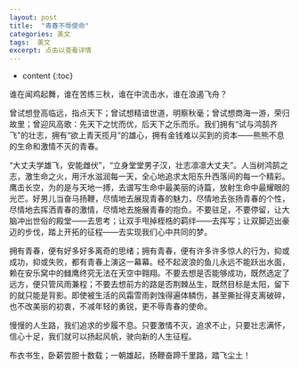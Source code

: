 ```yaml
---
layout: post
title:  "青春不辱使命"
categories: 美文
tags:  美文
excerpt: 点击以查看详情
---
```


* content
{:toc}

谁在闻鸡起舞，谁在苦练三秋，谁在中流击水，谁在浪遏飞舟？
	
曾试想登高临远，指点天下；曾试想精谙世道，明察秋毫；曾试想商海一游，荣归故里；曾迎风高歌：先天下之忧而优，后天下之乐而乐。我们拥有“试与鸿鹄齐飞”的壮志，拥有“欲上青天揽月”的雄心，拥有金钱难以买到的资本——熊熊不息的生命和激情不灭的青春。
		
“大丈夫学雄飞，安能雌伏”，“立身堂堂男子汉，壮志凛凛大丈夫”。人当树鸿鹄之志，激生命之火，用汗水滋润每一天，全心地追求太阳东升西落间的每一个精彩。鹰击长空，为的是与天地一搏，去谱写生命中最美丽的诗篇，放射生命中最耀眼的光芒。好男儿当奋马扬鞭，尽情地去展现青春的魅力，尽情地去张扬青春的个性，尽情地去挥洒青春的激情，尽情地去施展青春的抱负。不要驻足，不要停留，让大脑冲出世俗的殿堂——去思考；让双手甩掉桎梏的羁绊——去挥写；让双脚迈出豪迈的步伐，踏上开拓的征程——去实现我们心中共同的梦。
		
拥有青春，便有好多好多离奇的思绪；拥有青春，便有许多许多惊人的行为，抑或成功，抑或失败，都有青春上演这一幕幕。经不起波浪的鱼儿永远不能跃出水面，赖在安乐窝中的雠鹰终究无法在天空中翱翔。不要去想是否能够成功，既然选定了远方，便只管风雨兼程；不要去想前方的路是否荆棘丛生，既然目标是太阳，留下的就只能是背影。即使被生活的风霜雪雨剥蚀得遍体鳞伤，甚至撕扯得支离破碎，也不改美丽的初衷，不减年轻的勇锐，更不辱青春的使命。
        
慢慢的人生路，我们追求的步履不息。只要激情不灭，追求不止，只要壮志满怀，信心十足，我们就可以扬起风帆，驶向新的人生征程。
        
布衣书生，卧薪尝胆十数载；一朝雄起，扬鞭奋蹄千里路，踏飞尘土！
		
	
